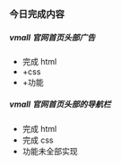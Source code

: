### 今日完成内容

##### vmall 官网首页头部广告

+ 完成 html
+ +css
+ +功能

##### vmall 官网首页头部的导航栏

- 完成 html
- 完成 css
- 功能未全部实现
